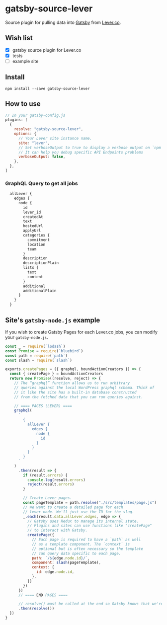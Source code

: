 # gatsby-source-lever

Source plugin for pulling data into [Gatsby](https://github.com/gatsbyjs) from
[Lever.co](https://www.lever.co/).

## Wish list

* [x] gatsby source plugin for Lever.co
* [x] tests
* [ ] example site

## Install

`npm install --save gatsby-source-lever`

## How to use

```javascript
// In your gatsby-config.js
plugins: [
  {
    resolve: "gatsby-source-lever",
    options: {
      // Your Lever site instance name.
      site: "lever",
      // Set verboseOutput to true to display a verbose output on `npm run develop` or `npm run build`
      // It can help you debug specific API Endpoints problems
      verboseOutput: false,
    },
  },
]
```

### GraphQL Query to get all jobs

```graphql
  allLever {
    edges {
      node {
        id
        lever_id
        createdAt
        text
        hostedUrl
        applyUrl
        categories {
          commitment
          location
          team
        }
        description
        descriptionPlain
        lists {
          text
          content
        }
        additional
        additionalPlain
      }
    }
  }
```

## Site's `gatsby-node.js` example

If you wish to create Gatsby Pages for each Lever.co jobs, you can modify your
`gatsby-node.js`.

```javascript
const _ = require(`lodash`)
const Promise = require(`bluebird`)
const path = require(`path`)
const slash = require(`slash`)

exports.createPages = ({ graphql, boundActionCreators }) => {
  const { createPage } = boundActionCreators
  return new Promise((resolve, reject) => {
    // The “graphql” function allows us to run arbitrary
    // queries against the local WordPress graphql schema. Think of
    // it like the site has a built-in database constructed
    // from the fetched data that you can run queries against.

    // ==== PAGES (LEVER) ====
    graphql(
      `
        {
          allLever {
            edges {
              node {
                id
              }
            }
          }
        }
      `
    )
      .then(result => {
        if (result.errors) {
          console.log(result.errors)
          reject(result.errors)
        }

        // Create Lever pages.
        const pageTemplate = path.resolve("./src/templates/page.js")
        // We want to create a detailed page for each
        // lever node. We'll just use the ID for the slug.
        _.each(result.data.allLever.edges, edge => {
          // Gatsby uses Redux to manage its internal state.
          // Plugins and sites can use functions like "createPage"
          // to interact with Gatsby.
          createPage({
            // Each page is required to have a `path` as well
            // as a template component. The `context` is
            // optional but is often necessary so the template
            // can query data specific to each page.
            path: `/${edge.node.id}/`,
            component: slash(pageTemplate),
            context: {
              id: edge.node.id,
            },
          })
        })
      })
      // ==== END PAGES ====

      // resolve() must be called at the end so Gatsby knows that we're done add pages.
      .then(resolve())
  })
}
```
